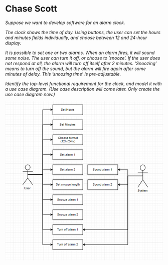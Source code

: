 # Chase Scott

_Suppose we want to develop software for an alarm clock._

_The clock shows the time of day. Using buttons, the user can set the hours and minutes fields individually, and choose between 12 and 24-hour display._

_It is possible to set one or two alarms. When an alarm fires, it will sound some noise. The user can turn it off, or choose to ’snooze’. If the user does not respond at all, the alarm will turn off itself after 2 minutes. ’Snoozing’ means to turn off the sound, but the alarm will fire again after some minutes of delay. This ’snoozing time’ is pre-adjustable._

_Identify the top-level functional requirement for the clock, and model it with a use case diagram.  (Use case description will come later.  Only create the use case diagram now.)_

![Alarm Clock Use Case Diagram](https://github.com/kawaiiastronaut/AlarmClock/blob/master/use_case_diagram.PNG)
